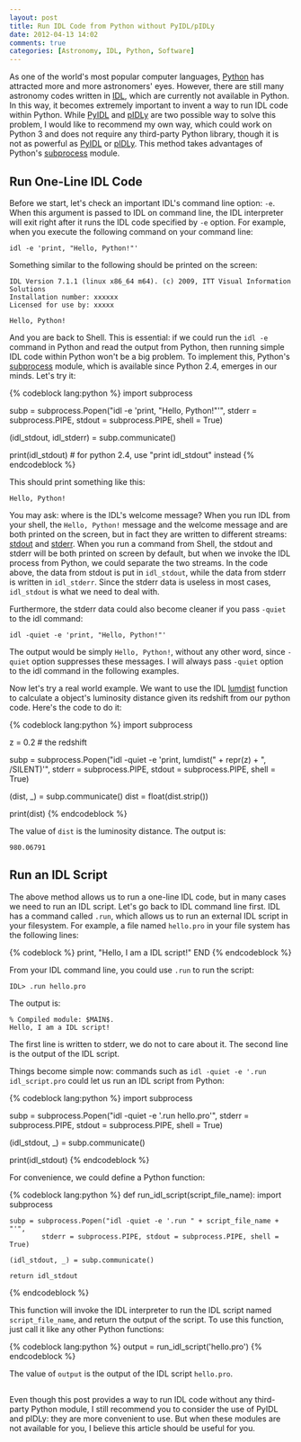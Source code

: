 ```yaml
---
layout: post
title: Run IDL Code from Python without PyIDL/pIDLy
date: 2012-04-13 14:02
comments: true
categories: [Astronomy, IDL, Python, Software]
---
```


As one of the world's most popular computer languages, [Python][] has attracted
more and more astronomers' eyes. However, there are still many astronomy codes
written in [IDL][], which are currently not available in Python. In this way, it
becomes extremely important to invent a way to run IDL code within Python. While
[PyIDL][] and [pIDLy][] are two possible way to solve this problem, I would like
to recommend my own way, which could work on Python 3 and does not require
any third-party Python library, though it is not as powerful as [PyIDL][] or
[pIDLy][]. This method takes advantages of Python's
[subprocess][Python subprocess] module.

<!-- more -->

## Run One-Line IDL Code

Before we start, let's check an important IDL's command line option: `-e`.
When this argument is passed to IDL on command line, the IDL interpreter will
exit right after it runs the IDL code specified by `-e` option. For example,
when you execute the following command on your command line:

    idl -e 'print, "Hello, Python!"'

Something similar to the following should be printed on the screen:

    IDL Version 7.1.1 (linux x86_64 m64). (c) 2009, ITT Visual Information Solutions
    Installation number: xxxxxx
    Licensed for use by: xxxxx

    Hello, Python!

And you are back to Shell. This is essential: if we could run the `idl -e`
command in Python and read the output from Python, then running simple IDL code
within Python won't be a big problem. To implement this, Python's
[subprocess][Python subprocess] module, which is available since Python 2.4,
emerges in our minds. Let's try it:

{% codeblock lang:python %}
import subprocess

subp = subprocess.Popen("idl -e 'print, \"Hello, Python!\"'",
        stderr = subprocess.PIPE, stdout = subprocess.PIPE, shell = True)

(idl_stdout, idl_stderr) = subp.communicate()

print(idl_stdout)   # for python 2.4, use "print idl_stdout" instead
{% endcodeblock %}

This should print something like this:

    Hello, Python!

You may ask: where is the IDL's welcome message? When you run IDL from your
shell, the `Hello, Python!` message and the welcome message and are both printed
on the screen, but in fact they are written to different streams: [stdout][] and
[stderr][]. When you run a command from Shell, the stdout and stderr will be
both printed on screen by default, but when we invoke the IDL process from
Python, we could separate the two streams. In the code above, the data from
stdout is put in `idl_stdout`, while the data from stderr is written in
`idl_stderr`. Since the stderr data is useless in most cases, `idl_stdout` is
what we need to deal with.

Furthermore, the stderr data could also become cleaner if you pass `-quiet` to
the idl command:

    idl -quiet -e 'print, "Hello, Python!"'

The output would be simply `Hello, Python!`, without any other word, since
`-quiet` option suppresses these messages. I will always pass `-quiet` option to
the idl command in the following examples.

Now let's try a real world example. We want to use the IDL [lumdist][] function
to calculate a object's luminosity distance given its redshift from our python
code. Here's the code to do it:


{% codeblock lang:python %}
import subprocess

z = 0.2         # the redshift

subp = subprocess.Popen("idl -quiet -e 'print, lumdist(" + repr(z) + ", /SILENT)'",
        stderr = subprocess.PIPE, stdout = subprocess.PIPE, shell = True)

(dist, _) = subp.communicate()
dist = float(dist.strip())

print(dist)
{% endcodeblock %}

The value of `dist` is the luminosity distance. The output is:

    980.06791


## Run an IDL Script

The above method allows us to run a one-line IDL code, but in many cases we need
to run an IDL script. Let's go back to IDL command line first. IDL has a
command called `.run`, which allows us to run an external IDL script in your
filesystem. For example, a file named `hello.pro` in your file system has the
following lines:

{% codeblock %}
print, "Hello, I am a IDL script!"
END
{% endcodeblock %}

From your IDL command line, you could use `.run` to run the script:

    IDL> .run hello.pro

The output is:

    % Compiled module: $MAIN$.
    Hello, I am a IDL script!
    
The first line is written to stderr, we do not to care about it. The second
line is the output of the IDL script.

Things become simple now: commands such as `idl -quiet -e '.run idl_script.pro`
could let us run an IDL script from Python:

{% codeblock lang:python %}
import subprocess

subp = subprocess.Popen("idl -quiet -e '.run hello.pro'",
        stderr = subprocess.PIPE, stdout = subprocess.PIPE, shell = True)

(idl_stdout, _) = subp.communicate()

print(idl_stdout)
{% endcodeblock %}

For convenience, we could define a Python function:

{% codeblock lang:python %}
def run_idl_script(script_file_name):
    import subprocess

    subp = subprocess.Popen("idl -quiet -e '.run " + script_file_name + "'",
            stderr = subprocess.PIPE, stdout = subprocess.PIPE, shell = True)

    (idl_stdout, _) = subp.communicate()

    return idl_stdout
{% endcodeblock %}

This function will invoke the IDL interpreter to run the IDL script named
`script_file_name`, and return the output of the script. To use this function,
just call it like any other Python functions:

{% codeblock lang:python %}
output = run_idl_script('hello.pro')
{% endcodeblock %}

The value of `output` is the output of the IDL script `hello.pro`.

## 

Even though this post provides a way to run IDL code without any third-party
Python module, I still recommend you to consider the use of PyIDL and pIDLy:
they are more convenient to use. But when these modules are not available for
you, I believe this article should be useful for you.


[IDL]: http://www.exelisvis.com/ProductsServices/IDL.aspx
[PyIDL]: http://www.cacr.caltech.edu/~mmckerns/pyIDL.html
[Python subprocess]: http://docs.python.org/library/subprocess.html
[Python]: http://www.python.org
[lumdist]: http://idlastro.gsfc.nasa.gov/ftp/pro/astro/lumdist.pro
[pIDLy]: http://astronomy.sussex.ac.uk/~anthonys/pidly/
[stderr]: http://en.wikipedia.org/wiki/Standard_streams#Standard_error_.28stderr.29
[stdout]: http://en.wikipedia.org/wiki/Standard_streams#Standard_output_.28stdout.29
